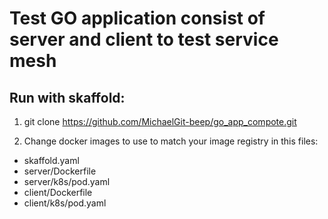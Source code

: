 # Test GO application consist of server and client to test service mesh

## Run with skaffold:
1. git clone https://github.com/MichaelGit-beep/go_app_compote.git

2. Change docker images to use to match your image registry in this files:
- skaffold.yaml
- server/Dockerfile
- server/k8s/pod.yaml
- client/Dockerfile
- client/k8s/pod.yaml